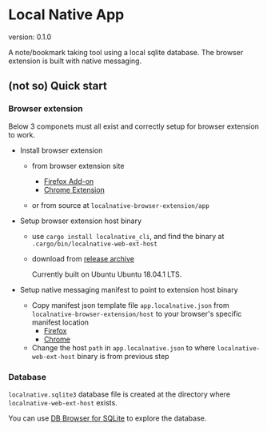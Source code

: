 # Local Native App
version: 0.1.0

A note/bookmark taking tool using a local sqlite database. The browser extension is built with native messaging.

## (not so) Quick start

### Browser extension

Below 3 componets must all exist and correctly setup for browser extension to work.

- Install browser extension

  - from browser extension site
    - [Firefox Add-on](https://addons.mozilla.org/addon/localnative/)
    - [Chrome Extension](https://chrome.google.com/webstore/detail/local-native/oclkmkeameccmgnajgogjlhdjeaconnb)

  - or from source at `localnative-browser-extension/app`

- Setup browser extension host binary
    - use `cargo install localnative_cli`, and find the binary at `.cargo/bin/localnative-web-ext-host`

    - download from [release archive](https://localnative.app/release.html)

        Currently built on Ubuntu Ubuntu 18.04.1 LTS.

- Setup native messaging manifest to point to extension host binary

    - Copy manifest json template file `app.localnative.json` from `localnative-browser-extension/host` to your browser's specific manifest location
        - [Firefox](https://developer.mozilla.org/en-US/Add-ons/WebExtensions/Native_manifests#Manifest_location)
        - [Chrome](https://developer.chrome.com/extensions/nativeMessaging#native-messaging-host-location)
    - Change the host `path` in `app.localnative.json` to where `localnative-web-ext-host` binary is from previous step

### Database

`localnative.sqlite3` database file is created at the directory where `localnative-web-ext-host` exists.

You can use [DB Browser for SQLite](http://sqlitebrowser.org/) to explore the database.
